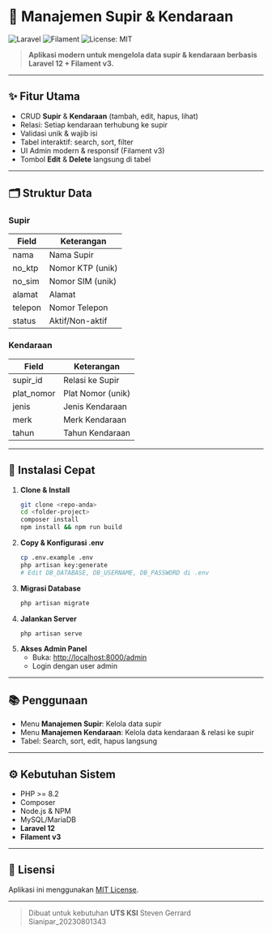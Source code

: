 # 🚚 Manajemen Supir & Kendaraan

![Laravel](https://img.shields.io/badge/Laravel-12.x-red?logo=laravel)
![Filament](https://img.shields.io/badge/Filament-v3-blueviolet?logo=data:image/svg+xml;base64,PHN2ZyBmaWxsPSIjZmZmIiB2aWV3Qm94PSIwIDAgMjQgMjQiPjwvc3ZnPg==)
![License: MIT](https://img.shields.io/badge/License-MIT-green.svg)

> **Aplikasi modern untuk mengelola data supir & kendaraan berbasis Laravel 12 + Filament v3.**

---

## ✨ Fitur Utama

- CRUD **Supir** & **Kendaraan** (tambah, edit, hapus, lihat)
- Relasi: Setiap kendaraan terhubung ke supir
- Validasi unik & wajib isi
- Tabel interaktif: search, sort, filter
- UI Admin modern & responsif (Filament v3)
- Tombol **Edit** & **Delete** langsung di tabel

---

## 🗂️ Struktur Data

### Supir
| Field      | Keterangan         |
|------------|-------------------|
| nama       | Nama Supir        |
| no_ktp     | Nomor KTP (unik)  |
| no_sim     | Nomor SIM (unik)  |
| alamat     | Alamat            |
| telepon    | Nomor Telepon     |
| status     | Aktif/Non-aktif   |

### Kendaraan
| Field      | Keterangan                |
|------------|--------------------------|
| supir_id   | Relasi ke Supir          |
| plat_nomor | Plat Nomor (unik)        |
| jenis      | Jenis Kendaraan          |
| merk       | Merk Kendaraan           |
| tahun      | Tahun Kendaraan          |

---

## 🚀 Instalasi Cepat

1. **Clone & Install**
   ```bash
   git clone <repo-anda>
   cd <folder-project>
   composer install
   npm install && npm run build
   ```
2. **Copy & Konfigurasi .env**
   ```bash
   cp .env.example .env
   php artisan key:generate
   # Edit DB_DATABASE, DB_USERNAME, DB_PASSWORD di .env
   ```
3. **Migrasi Database**
   ```bash
   php artisan migrate
   ```
4. **Jalankan Server**
   ```bash
   php artisan serve
   ```
5. **Akses Admin Panel**
   - Buka: [http://localhost:8000/admin](http://localhost:8000/admin)
   - Login dengan user admin

---


## 📚 Penggunaan
- Menu **Manajemen Supir**: Kelola data supir
- Menu **Manajemen Kendaraan**: Kelola data kendaraan & relasi ke supir
- Tabel: Search, sort, edit, hapus langsung

---

## ⚙️ Kebutuhan Sistem
- PHP >= 8.2
- Composer
- Node.js & NPM
- MySQL/MariaDB
- **Laravel 12**
- **Filament v3**

---

## 📝 Lisensi
Aplikasi ini menggunakan [MIT License](https://opensource.org/licenses/MIT).

---

> Dibuat untuk kebutuhan **UTS KSI**
> Steven Gerrard Sianipar_20230801343
